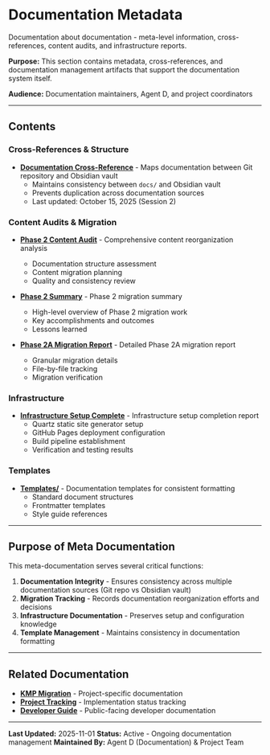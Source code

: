 # Documentation Metadata

Documentation about documentation - meta-level information, cross-references, content audits, and infrastructure reports.

**Purpose:** This section contains metadata, cross-references, and documentation management artifacts that support the documentation system itself.

**Audience:** Documentation maintainers, Agent D, and project coordinators

---

## Contents

### Cross-References & Structure

- **[Documentation Cross-Reference](Documentation-Cross-Reference.md)** - Maps documentation between Git repository and Obsidian vault
  - Maintains consistency between `docs/` and Obsidian vault
  - Prevents duplication across documentation sources
  - Last updated: October 15, 2025 (Session 2)

### Content Audits & Migration

- **[Phase 2 Content Audit](Phase-2-Content-Audit.md)** - Comprehensive content reorganization analysis
  - Documentation structure assessment
  - Content migration planning
  - Quality and consistency review

- **[Phase 2 Summary](Phase-2-Summary.md)** - Phase 2 migration summary
  - High-level overview of Phase 2 migration work
  - Key accomplishments and outcomes
  - Lessons learned

- **[Phase 2A Migration Report](Phase-2A-Migration-Report.md)** - Detailed Phase 2A migration report
  - Granular migration details
  - File-by-file tracking
  - Migration verification

### Infrastructure

- **[Infrastructure Setup Complete](Infrastructure-Setup-Complete.md)** - Infrastructure setup completion report
  - Quartz static site generator setup
  - GitHub Pages deployment configuration
  - Build pipeline establishment
  - Verification and testing results

### Templates

- **[Templates/](Templates/)** - Documentation templates for consistent formatting
  - Standard document structures
  - Frontmatter templates
  - Style guide references

---

## Purpose of Meta Documentation

This meta-documentation serves several critical functions:

1. **Documentation Integrity** - Ensures consistency across multiple documentation sources (Git repo vs Obsidian vault)
2. **Migration Tracking** - Records documentation reorganization efforts and decisions
3. **Infrastructure Documentation** - Preserves setup and configuration knowledge
4. **Template Management** - Maintains consistency in documentation formatting

---

## Related Documentation

- **[KMP Migration](../kmp-migration/)** - Project-specific documentation
- **[Project Tracking](../project-tracking/)** - Implementation status tracking
- **[Developer Guide](../../developer-guide/)** - Public-facing developer documentation

---

**Last Updated:** 2025-11-01
**Status:** Active - Ongoing documentation management
**Maintained By:** Agent D (Documentation) & Project Team
